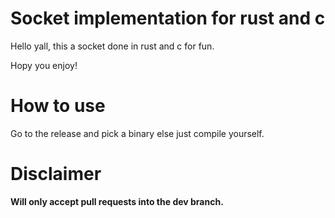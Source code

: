 # Socket implementation for rust and c

Hello yall, this a socket done in rust and c for fun.

Hopy you enjoy!

# How to use

Go to the release and pick a binary else just compile yourself.

# Disclaimer

**Will only accept pull requests into the dev branch.**
